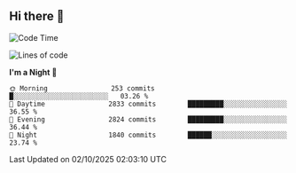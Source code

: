 ## Hi there 👋

<!--
**Wangmerlyn/Wangmerlyn** is a ✨ _special_ ✨ repository because its `README.md` (this file) appears on your GitHub profile.

Here are some ideas to get you started:

- 🔭 I’m currently working on ...
- 🌱 I’m currently learning ...
- 👯 I’m looking to collaborate on ...
- 🤔 I’m looking for help with ...
- 💬 Ask me about ...
- 📫 How to reach me: ...
- 😄 Pronouns: ...
- ⚡ Fun fact: ...
-->
<!--START_SECTION:waka-->
![Code Time](http://img.shields.io/badge/Code%20Time-576%20hrs%2056%20mins-blue)

![Lines of code](https://img.shields.io/badge/From%20Hello%20World%20I%27ve%20Written-43.2%20million%20lines%20of%20code-blue)

**I'm a Night 🦉** 

```text
🌞 Morning                253 commits         █░░░░░░░░░░░░░░░░░░░░░░░░   03.26 % 
🌆 Daytime                2833 commits        █████████░░░░░░░░░░░░░░░░   36.55 % 
🌃 Evening                2824 commits        █████████░░░░░░░░░░░░░░░░   36.44 % 
🌙 Night                  1840 commits        ██████░░░░░░░░░░░░░░░░░░░   23.74 % 
```



 Last Updated on 02/10/2025 02:03:10 UTC
<!--END_SECTION:waka-->
